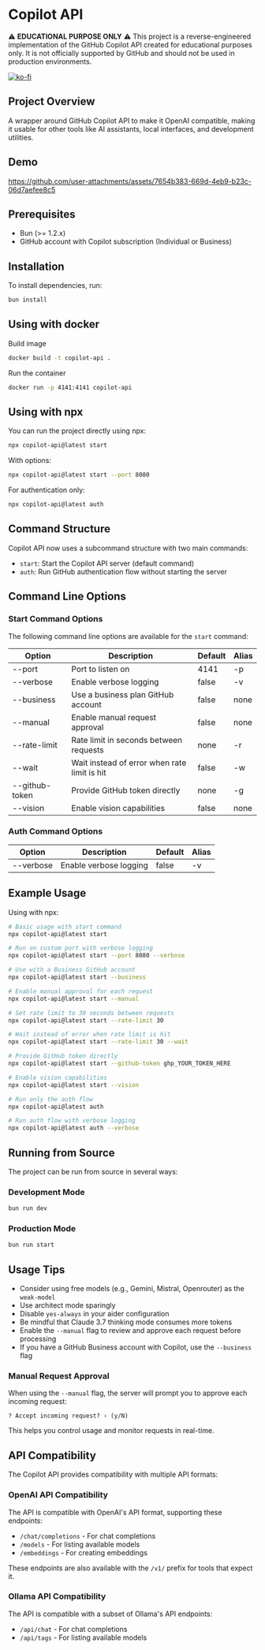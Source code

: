 # Copilot API

⚠️ **EDUCATIONAL PURPOSE ONLY** ⚠️
This project is a reverse-engineered implementation of the GitHub Copilot API created for educational purposes only. It is not officially supported by GitHub and should not be used in production environments.

[![ko-fi](https://ko-fi.com/img/githubbutton_sm.svg)](https://ko-fi.com/E1E519XS7W)

## Project Overview

A wrapper around GitHub Copilot API to make it OpenAI compatible, making it usable for other tools like AI assistants, local interfaces, and development utilities.

## Demo

https://github.com/user-attachments/assets/7654b383-669d-4eb9-b23c-06d7aefee8c5

## Prerequisites

- Bun (>= 1.2.x)
- GitHub account with Copilot subscription (Individual or Business)

## Installation

To install dependencies, run:

```sh
bun install
```

## Using with docker

Build image

```sh
docker build -t copilot-api .
```

Run the container

```sh
docker run -p 4141:4141 copilot-api
```

## Using with npx

You can run the project directly using npx:

```sh
npx copilot-api@latest start
```

With options:

```sh
npx copilot-api@latest start --port 8080
```

For authentication only:

```sh
npx copilot-api@latest auth
```

## Command Structure

Copilot API now uses a subcommand structure with two main commands:

- `start`: Start the Copilot API server (default command)
- `auth`: Run GitHub authentication flow without starting the server

## Command Line Options

### Start Command Options

The following command line options are available for the `start` command:

| Option         | Description                                  | Default | Alias |
| -------------- | -------------------------------------------- | ------- | ----- |
| --port         | Port to listen on                            | 4141    | -p    |
| --verbose      | Enable verbose logging                       | false   | -v    |
| --business     | Use a business plan GitHub account           | false   | none  |
| --manual       | Enable manual request approval               | false   | none  |
| --rate-limit   | Rate limit in seconds between requests       | none    | -r    |
| --wait         | Wait instead of error when rate limit is hit | false   | -w    |
| --github-token | Provide GitHub token directly                | none    | -g    |
| --vision       | Enable vision capabilities                   | false   | none  |

### Auth Command Options

| Option    | Description            | Default | Alias |
| --------- | ---------------------- | ------- | ----- |
| --verbose | Enable verbose logging | false   | -v    |

## Example Usage

Using with npx:

```sh
# Basic usage with start command
npx copilot-api@latest start

# Run on custom port with verbose logging
npx copilot-api@latest start --port 8080 --verbose

# Use with a Business GitHub account
npx copilot-api@latest start --business

# Enable manual approval for each request
npx copilot-api@latest start --manual

# Set rate limit to 30 seconds between requests
npx copilot-api@latest start --rate-limit 30

# Wait instead of error when rate limit is hit
npx copilot-api@latest start --rate-limit 30 --wait

# Provide GitHub token directly
npx copilot-api@latest start --github-token ghp_YOUR_TOKEN_HERE

# Enable vision capabilities
npx copilot-api@latest start --vision

# Run only the auth flow
npx copilot-api@latest auth

# Run auth flow with verbose logging
npx copilot-api@latest auth --verbose
```

## Running from Source

The project can be run from source in several ways:

### Development Mode

```sh
bun run dev
```

### Production Mode

```sh
bun run start
```

## Usage Tips

- Consider using free models (e.g., Gemini, Mistral, Openrouter) as the `weak-model`
- Use architect mode sparingly
- Disable `yes-always` in your aider configuration
- Be mindful that Claude 3.7 thinking mode consumes more tokens
- Enable the `--manual` flag to review and approve each request before processing
- If you have a GitHub Business account with Copilot, use the `--business` flag

### Manual Request Approval

When using the `--manual` flag, the server will prompt you to approve each incoming request:

```
? Accept incoming request? › (y/N)
```

This helps you control usage and monitor requests in real-time.

## API Compatibility

The Copilot API provides compatibility with multiple API formats:

### OpenAI API Compatibility

The API is compatible with OpenAI's API format, supporting these endpoints:
- `/chat/completions` - For chat completions
- `/models` - For listing available models
- `/embeddings` - For creating embeddings

These endpoints are also available with the `/v1/` prefix for tools that expect it.

### Ollama API Compatibility

The API is compatible with a subset of Ollama's API endpoints:
- `/api/chat` - For chat completions
- `/api/tags` - For listing available models


